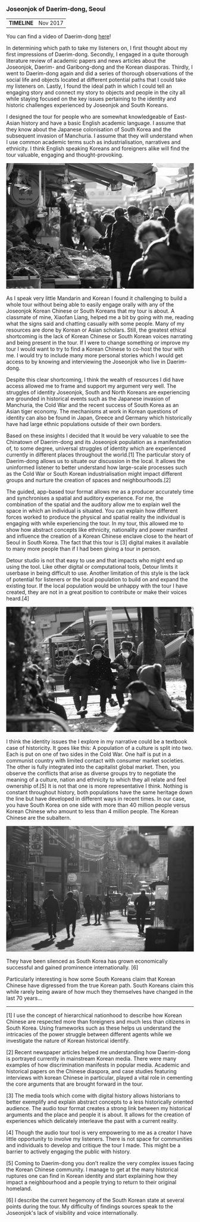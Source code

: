 ### Joseonjok of Daerim-dong, Seoul

 <table style="width:60%">
  <tr>
    <td><b>TIMELINE</b></td>
    <td>Nov 2017</td>
  </tr>
</table>

You can find a video of Daerim-dong <a href="https://www.youtube.com/watch?v=xNy6z63fLRQ">here</a>!

In determining which path to take my listeners on, I first thought about my first impressions of Daerim-dong. Secondly, I engaged in a quite thorough literature review of academic papers and news articles about the Joseonjok, Daerim- and Garibong-dong and the Korean diasporas. Thirdly, I went to Daerim-dong again and did a series of thorough observations of the social life and objects located at different potential paths that I could take my listeners on. Lastly, I found the ideal path in which I could tell an engaging story and connect my story to objects and people in the city all while staying focused on the key issues pertaining to the identity and historic challenges   experienced   by   Joseonjok   and   South   Koreans.

I designed the tour for people who are somewhat knowledgeable of East-Asian history and have a basic English academic language. I assume that they know about the Japanese colonisation of South Korea and the subsequent invasion of Manchuria. I assume that they will understand when I use common academic terms such as industrialisation, narratives and ethnicity. I think English speaking Koreans and foreigners alike will find the tour valuable, engaging and thought-provoking.

![](img/postcard7-min.jpg)

As I speak very little Mandarin and Korean I found it challenging to build a whole tour without being able to easily engage orally with any of the Joseonjok Korean Chinese or South Koreans that my tour is about. A classmate of mine, Xiaofan Liang, helped me a bit by going with me, reading what the signs said and chatting casually with some people. Many of my resources are done by Korean or Asian scholars. Still, the greatest ethical shortcoming is the lack of Korean Chinese or South Korean voices narrating and being present in the tour. If I were to change something or improve my tour I would want to try to find a Korean Chinese to co-host the tour with me. I would try to include many more personal stories which I would get access to by knowing   and   interviewing   the   Joseonjok   who   live   in   Daerim-dong.

Despite this clear shortcoming, I think the wealth of resources I did have access allowed me to frame and support my argument very well. The struggles of identity Joseonjok, South and North Koreans are experiencing are grounded in historical events such as the Japanese invasion of Manchuria, the Cold War and the recent success of South Korea as an Asian tiger economy. The mechanisms at work in Korean questions of identity can also be found in Japan, Greece and Germany which historically have had large ethnic populations outside of their own borders.

Based on these insights I decided that It would be very valuable to see the Chinatown of Daerim-dong and its Joseonjok population as a manifestation of, to some degree, universal struggles of identity which are experienced currently in different places throughout the world.[1] The particular story of Daerim-dong allows us to situate our discussion in the local. It allows the uninformed listener to better understand how large-scale processes such as the Cold War or South Korean industrialisation might impact different groups and nurture the creation of spaces and neighbourhoods.[2]
        
The guided, app-based tour format allows me as a producer accurately time and synchronises a spatial and auditory experience. For me, the combination of the spatial and the auditory allow me to explain well the space in which an individual is situated. You can explain how different forces worked to produce the physical and spatial reality the individual is engaging with while experiencing the tour. In my tour, this allowed me to show how abstract concepts like ethnicity, nationality and power manifest and influence the creation of a Korean Chinese enclave close to the heart of Seoul in South Korea. The fact that this tour is [3] digital makes it available to many more people than if I had been giving a tour in person.

Detour studio is not that easy to use and that impacts who might end up using the tool. Like other digital or computational tools, Detour limits it userbase in being difficult to use. Another limitation of this style is the lack of potential for listeners or the local population to build on and expand the existing tour. If the local population would be unhappy with the tour I have created, they   are   not   in   a   great   position   to   contribute   or   make   their   voices   heard.[4]

![](img/postcard2-min.jpg)

I think the identity issues the I explore in my narrative could be a textbook case of historicity. It goes like this: A population of a culture is split into two. Each is put on one of two sides in the Cold War. One half is put in a communist country with limited contact with consumer market societies. The other is fully integrated into the capitalist global market. Then, you observe the conflicts that arise as diverse groups try to negotiate the meaning of a culture, nation and ethnicity to which they all relate and feel ownership of.[5] It is not that one is more representative I think. Nothing is constant throughout history, both populations have the same heritage down the line but have developed in different ways in recent times. In our case, you have South Korea on one side with more than 40 million people versus Korean Chinese who amount to less than 4 million   people.   The   Korean   Chinese   are   the   subaltern.

![](img/postcard4-min.jpg)
        
They have been silenced as South Korea has grown economically successful and gained prominence   internationally. [6]

Particularly interesting is how some South Koreans claim that Korean Chinese have digressed from the true Korean path. South Koreans claim this while rarely being aware of how much they themselves   have   changed   in   the   last   70   years...

___

[1] I use the concept of hierarchical nationhood to describe how Korean Chinese are respected more than foreigners and much less than citizens in South Korea. Using frameworks such as these helps us understand the intricacies of the power struggle between different agents while we investigate the nature of Korean historical identify.
        
[2] Recent newspaper articles helped me understanding how Daerim-dong is portrayed currently in mainstream Korean media. There were many examples of how discrimination manifests in popular media. Academic and historical papers on the Chinese diaspora, and case studies featuring interviews with korean Chinese in particular, played a vital role in cementing the core arguments that are brought forward in the tour.

[3] The media tools which come with digital history allows historians to better exemplify and explain abstract concepts to a less historically oriented audience. The audio tour format creates a strong link between my historical arguments and the place and people it is about. It allows for the creation of experiences which delicately interleave the past with a current reality. 
          
[4] Though the audio tour tool is very empowering to me as a creator I have little opportunity to involve my listeners. There is not space for communities and individuals to develop and critique the tour I made. This might be a barrier to actively engaging the public with history.

[5] Coming to Daerim-dong you don’t realize the very complex issues facing the Korean Chinese community. I manage to get at the many historical ruptures one can find in Korean identity and start explaining how they impact a neighbourhood and a people trying to return to their original homeland.

[6] I describe the current hegemony of the South Korean state at several points during the tour. My difficulty of findings sources speak to the Joseonjok's lack of visibility and voice internationally. 
